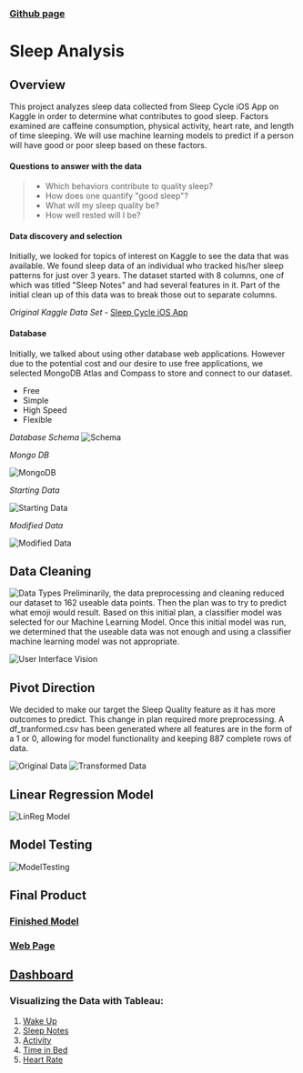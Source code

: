 ### [Github page](https://mtomison.github.io/Sleep_Analysis/)
# Sleep Analysis
## Overview
This project analyzes sleep data collected from Sleep Cycle iOS App on Kaggle in order to determine what contributes to good sleep. Factors examined are caffeine consumption, physical activity, heart rate, and length of time sleeping. We will use machine learning models to predict if a person will have good or poor sleep based on these factors.

#### Questions to answer with the data
> - Which behaviors contribute to quality sleep?
> - How does one quantify "good sleep"?
> - What will my sleep quality be?
> - How well rested will I be?

#### Data discovery and selection
Initially, we looked for topics of interest on Kaggle to see the data that was available.  We found sleep data of an individual who tracked his/her sleep patterns for just over 3 years.  The dataset started with 8 columns, one of which was titled "Sleep Notes" and had several features in it.  Part of the initial clean up of this data was to break those out to separate columns.

*Original Kaggle Data Set* - [Sleep Cycle iOS App ](https://www.kaggle.com/danagerous/sleep-data)

#### Database
Initially, we talked about using other database web applications.  However due to the potential cost and our desire to use free applications, we selected MongoDB Atlas and Compass to store and connect to our dataset.


* Free
* Simple
* High Speed
* Flexible

*Database Schema*
![Schema](https://github.com/mtomison/Sleep_Analysis/blob/gh-pages/Images/Schema.jpg)  

*Mongo DB*

![MongoDB](https://github.com/mtomison/Sleep_Analysis/blob/gh-pages/Images/MongoDB.jpg)   

*Starting Data*

![Starting Data](https://github.com/mtomison/Sleep_Analysis/blob/gh-pages/Images/orig_dataset.jpg)

*Modified Data*

![Modified Data](https://github.com/mtomison/Sleep_Analysis/blob/gh-pages/Images/Dataset.jpg)
  
## Data Cleaning
![Data Types](https://github.com/mtomison/Sleep_Analysis/blob/gh-pages/Images/dftypes.png)
Preliminarily, the data preprocessing and cleaning reduced our dataset to 162 useable data points.  Then the plan was to try to predict what emoji would result.  Based on this initial plan, a classifier model was selected for our Machine Learning Model.  Once this initial model was run, we determined that the useable data was not enough and using a classifier machine learning model was not appropriate.

![User Interface Vision](https://github.com/mtomison/Sleep_Analysis/blob/gh-pages/Images/UIVision.png)

## Pivot Direction
We decided to make our target the Sleep Quality feature as it has more outcomes to predict. This change in plan required more preprocessing. A df_tranformed.csv has been generated where all features are in the form of a 1 or 0, allowing for model functionality and keeping 887 complete rows of data. 

![Original Data](https://github.com/mtomison/Sleep_Analysis/blob/gh-pages/Images/slide_1a.jpg)  ![Transformed Data](https://github.com/mtomison/Sleep_Analysis/blob/gh-pages/Images/slide_1b.jpg)

## Linear Regression Model
![LinReg Model](https://github.com/mtomison/Sleep_Analysis/blob/gh-pages/Images/slide_2.jpg)

## Model Testing
![ModelTesting](https://github.com/mtomison/Sleep_Analysis/blob/gh-pages/Images/slide_3.jpg)

## Final Product
### [Finished Model](https://github.com/mtomison/Sleep_Analysis/tree/main/Finished_models)

### [Web Page](https://github.com/mtomison/Sleep_Analysis/tree/main/Presentation)

## [Dashboard](https://public.tableau.com/app/profile/misty.tomison/viz/SleepAnalysis_16403125127800/SleepAnalysis?publish=yes)
### Visualizing the Data with Tableau:

1. [Wake Up](https://public.tableau.com/app/profile/megan.speaks/viz/WakeUp/WakeUp)
2. [Sleep Notes](https://public.tableau.com/app/profile/megan.speaks/viz/SleepNotes/SleepNotes)
3. [Activity](https://public.tableau.com/app/profile/megan.speaks/viz/Activity_16405816723450/Activity)
4. [Time in Bed](https://public.tableau.com/app/profile/megan.speaks/viz/TimeinBed/TimeinBed)
5. [Heart Rate](https://public.tableau.com/app/profile/megan.speaks/viz/HeartRate_16405815842860/HeartRate)
